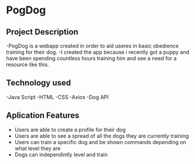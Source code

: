 ﻿# PogDog

## Project Description

-PogDog is a webapp created in order to aid useres in basic obedience training for their dog.
-I created the app because i recently got a puppy and have been spending countless hours training him and see a need for a resource like this.

## Technology used

-Java Script
-HTML
-CSS
-Axios
-Dog API

## Aplication Features

- Users are able to create a profile for their dog
- Users are able to see a spread of all the dogs they are currently training
- Users can train a specific dog and be shown commands depending on what level they are
- Dogs can independintly level and train
